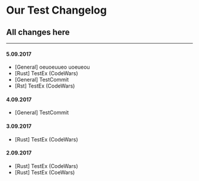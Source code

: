 # Our Test Changelog

## All changes here

---

#### 5.09.2017

* [General] oeuoeuueo uoeueou
* [Rust] TestEx (CodeWars)
* [General] TestCommit
* [Rst] TestEx (CodeWars)

#### 4.09.2017

* [General] TestCommit

#### 3.09.2017

* [Rust] TestEx (CodeWars)

#### 2.09.2017

* [Rust] TestEx (CodeWars)
* [Rust] TestEx (CoeWars)
